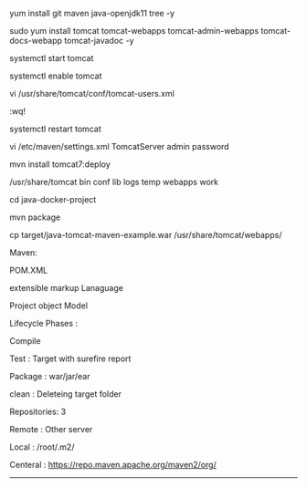 yum install git maven java-openjdk11 tree -y

sudo yum install tomcat tomcat-webapps tomcat-admin-webapps tomcat-docs-webapp tomcat-javadoc -y

systemctl start tomcat

systemctl enable tomcat

vi /usr/share/tomcat/conf/tomcat-users.xml

<role rolename="tomcat"/>

<role rolename="admin-script"/>

<role rolename="manager-script"/>

<role rolename="manager-gui"/>

<role rolename="manager-jmx"/>

<role rolename="manager-status"/>

<role rolename="manager"/>

<role rolename="admin"/>

<user password="password" roles="tomcat" username="admin"/>

<user password="password" roles="manager-gui" username="admin"/>

<user password="password" roles="admin,admin-script,manager-gui,manager-script,manager-jmx,manager-status" username="admin"/>

:wq!

systemctl restart tomcat

 vi /etc/maven/settings.xml
       <server>
      <id>TomcatServer</id>
      <username>admin</username>
      <password>password</password>
    </server>

mvn install tomcat7:deploy

/usr/share/tomcat
bin  conf  lib  logs  temp  webapps  work

cd java-docker-project

mvn package

cp target/java-tomcat-maven-example.war /usr/share/tomcat/webapps/


Maven:

POM.XML   

extensible markup Lanaguage

Project object Model 

Lifecycle Phases :

Compile

Test : Target with surefire report

Package : war/jar/ear


clean : Deleteing target folder

Repositories: 3 

Remote : Other server

Local : /root/.m2/

Centeral : https://repo.maven.apache.org/maven2/org/

--------------------------------------
